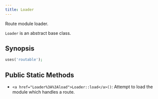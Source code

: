 ```yaml
---
title: Loader
---
```


Route module loader.

`Loader` is an abstract base class.

## Synopsis

```php
uses('routable');
```

## Public Static Methods

* `<a href="Loader%3A%3Aload">Loader::load</a>()`: Attempt to load the module which handles a route.

